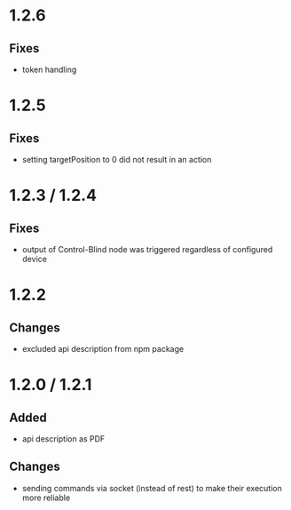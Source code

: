 # 1.2.6
## Fixes
* token handling

# 1.2.5
## Fixes
* setting targetPosition to 0 did not result in an action

# 1.2.3 / 1.2.4
## Fixes
* output of Control-Blind node was triggered regardless of configured device

# 1.2.2
## Changes
* excluded api description from npm package

# 1.2.0 / 1.2.1
## Added
* api description as PDF
## Changes
* sending commands via socket (instead of rest) to make their execution more reliable